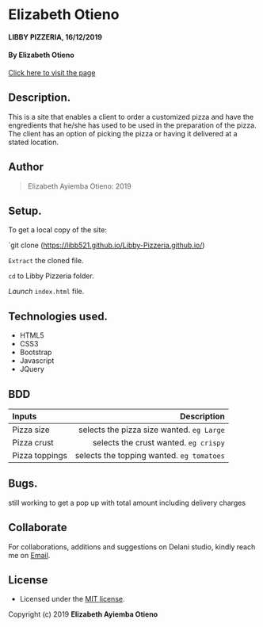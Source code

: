 # Elizabeth Otieno
#### LIBBY PIZZERIA, 16/12/2019
#### By **Elizabeth Otieno**

[Click here to visit the page]()
## Description.
This is a site that enables a client to order a customized pizza and have the engredients that he/she has used to be used in the preparation of the pizza. The client has an option of picking the pizza or having it delivered at a stated location.

## Author
>Elizabeth Ayiemba Otieno: 2019

## Setup.
To get a local copy of the site:

`git clone (https://libb521.github.io/Libby-Pizzeria.github.io/)

`Extract` the cloned file.

`cd` to Libby Pizzeria folder.

*Launch* `index.html` file.

## Technologies used.
* HTML5
* CSS3
* Bootstrap
* Javascript
* JQuery

## BDD
| Inputs |  Description |
| :---         |          ---: |
| Pizza size   | selects the pizza size wanted. `eg Large`|
| Pizza crust     | selects the crust wanted. ``eg crispy``   |
| Pizza toppings    | selects the topping wanted.  ``eg tomatoes``  |

## Bugs.
still working to get a pop up with total amount including delivery charges

## Collaborate
For collaborations, additions and suggestions on Delani studio, kindly reach me on [Email](eotieno39@yahoo.com).

## License
- Licensed under the  [MIT license](LICENSE).

Copyright (c) 2019 **Elizabeth Ayiemba Otieno**